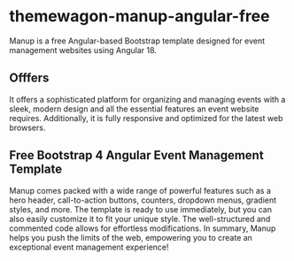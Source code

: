 # themewagon-manup-angular-free
Manup is a free Angular-based Bootstrap template designed for event management websites using Angular 18.

## Offfers
It offers a sophisticated platform for organizing and managing events with a sleek, modern design and all the essential features an event website requires. Additionally, it is fully responsive and optimized for the latest web browsers.

## Free Bootstrap 4 Angular Event Management Template
Manup comes packed with a wide range of powerful features such as a hero header, call-to-action buttons, counters, dropdown menus, gradient styles, and more. The template is ready to use immediately, but you can also easily customize it to fit your unique style. The well-structured and commented code allows for effortless modifications. In summary, Manup helps you push the limits of the web, empowering you to create an exceptional event management experience!